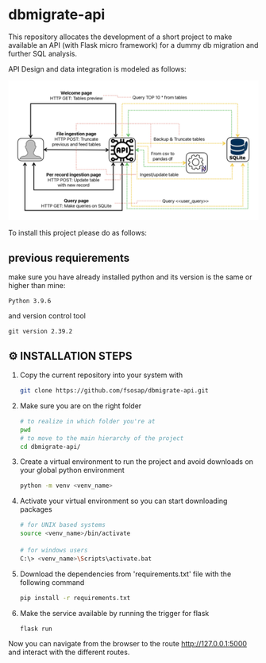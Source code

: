 # dbmigrate-api

This repository allocates the development of a short project to make available an API (with Flask micro framework) for a dummy db migration and further SQL analysis.

API Design and data integration is modeled as follows:

![API requests](modeling/API%20request%20design.jpg)

To install this project please do as follows:

## previous requierements

make sure you have already installed python and its version is the same or higher than mine:

```text
Python 3.9.6
```

and version control tool

```text
git version 2.39.2
```

## ⚙️ INSTALLATION STEPS

1. Copy the current repository into your system with

    ```bash
    git clone https://github.com/fsosap/dbmigrate-api.git
    ```

2. Make sure you are on the right folder

    ```bash
    # to realize in which folder you're at
    pwd 
    # to move to the main hierarchy of the project
    cd dbmigrate-api/
    ```

3. Create a virtual environment to run the project and avoid downloads on your global python environment

    ```bash
    python -m venv <venv_name>
    ```

4. Activate your virtual environment so you can start downloading packages

    ```bash
    # for UNIX based systems
    source <venv_name>/bin/activate

    # for windows users
    C:\> <venv_name>\Scripts\activate.bat
    ```

5. Download the dependencies from 'requirements.txt' file with the following command

    ```bash
    pip install -r requirements.txt
    ```

6. Make the service available by running the trigger for flask

    ```bash
    flask run
    ```

Now you can navigate from the browser to the route <http://127.0.0.1:5000>
and interact with the different routes.
